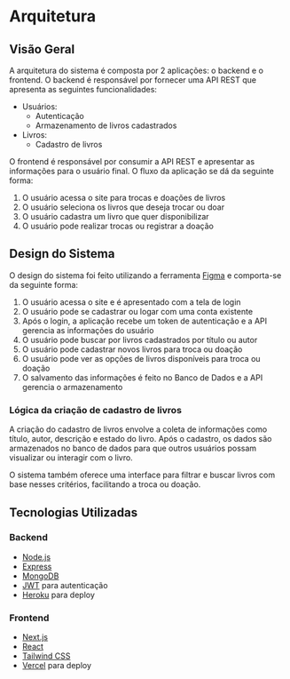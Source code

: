 # Arquitetura

## Visão Geral

A arquitetura do sistema é composta por 2 aplicações: o backend e o frontend. O backend é responsável por fornecer uma API REST que apresenta as seguintes funcionalidades:

- Usuários:
    - Autenticação
    - Armazenamento de livros cadastrados
- Livros:
    - Cadastro de livros

O frontend é responsável por consumir a API REST e apresentar as informações para o usuário final. O fluxo da aplicação se dá da seguinte forma:

1. O usuário acessa o site para trocas e doações de livros
2. O usuário seleciona os livros que deseja trocar ou doar
3. O usuário cadastra um livro que quer disponibilizar
4. O usuário pode realizar trocas ou registrar a doação

## Design do Sistema

O design do sistema foi feito utilizando a ferramenta [Figma](https://www.figma.com/design/pDVhMZyZLkV8CzTreyhRpY/UNBook-FGA?node-id=0-1&m=dev) e comporta-se da seguinte forma:

1. O usuário acessa o site e é apresentado com a tela de login
2. O usuário pode se cadastrar ou logar com uma conta existente
3. Após o login, a aplicação recebe um token de autenticação e a API gerencia as informações do usuário
4. O usuário pode buscar por livros cadastrados por título ou autor
5. O usuário pode cadastrar novos livros para troca ou doação
6. O usuário pode ver as opções de livros disponíveis para troca ou doação
7. O salvamento das informações é feito no Banco de Dados e a API gerencia o armazenamento

### Lógica da criação de cadastro de livros

A criação do cadastro de livros envolve a coleta de informações como título, autor, descrição e estado do livro. Após o cadastro, os dados são armazenados no banco de dados para que outros usuários possam visualizar ou interagir com o livro.

O sistema também oferece uma interface para filtrar e buscar livros com base nesses critérios, facilitando a troca ou doação.

## Tecnologias Utilizadas

### Backend

- [Node.js](https://nodejs.org/en)
- [Express](https://expressjs.com)
- [MongoDB](https://www.mongodb.com)
- [JWT](https://jwt.io) para autenticação
- [Heroku](https://www.heroku.com) para deploy

### Frontend

- [Next.js](https://nextjs.org)
- [React](https://reactjs.org)
- [Tailwind CSS](https://tailwindcss.com)
- [Vercel](https://vercel.com) para deploy
